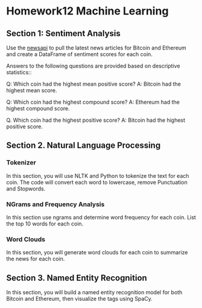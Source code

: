 # Homework12 Machine Learning

## Section 1: Sentiment Analysis

Use the [newsapi](https://newsapi.org/) to pull the latest news articles for Bitcoin and Ethereum and create a DataFrame of sentiment scores for each coin.

Answers to the following questions are provided based on descriptive statistics::

Q: Which coin had the highest mean positive score?
A: Bitcoin had the highest mean score.

Q: Which coin had the highest compound score?
A: Ethereum had the highest compound score.

Q. Which coin had the highest positive score?
A: Bitcoin had the highest positive score.

## Section 2. Natural Language Processing

###   Tokenizer

In this section, you will use NLTK and Python to tokenize the text for each coin. The code will convert each word to lowercase, remove Punctuation and Stopwords.

### NGrams and Frequency Analysis

In this section use ngrams and determine word frequency for each coin. List the top 10 words for each coin. 

### Word Clouds

In this section, you will generate word clouds for each coin to summarize the news for each coin.

## Section 3. Named Entity Recognition

In this section, you will build a named entity recognition model for both Bitcoin and Ethereum, then visualize the tags using SpaCy.